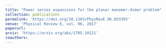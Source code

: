 ```yaml
---
title: "Power series expansions for the planar monomer-dimer problem"
collection: publications
permalink: 'https://doi.org/10.1103/PhysRevE.96.033303'
venue: 'Physical Review E, vol. 96, 2017'
paperurl:
arxiv: 'https://arxiv.org/abs/1705.10121'
coauthors:
---
```




